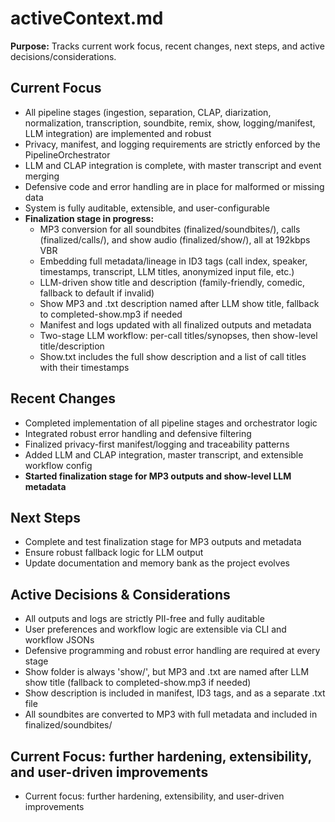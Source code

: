 # activeContext.md

**Purpose:**
Tracks current work focus, recent changes, next steps, and active decisions/considerations.

## Current Focus

- All pipeline stages (ingestion, separation, CLAP, diarization, normalization, transcription, soundbite, remix, show, logging/manifest, LLM integration) are implemented and robust
- Privacy, manifest, and logging requirements are strictly enforced by the PipelineOrchestrator
- LLM and CLAP integration is complete, with master transcript and event merging
- Defensive code and error handling are in place for malformed or missing data
- System is fully auditable, extensible, and user-configurable
- **Finalization stage in progress:**
  - MP3 conversion for all soundbites (finalized/soundbites/), calls (finalized/calls/), and show audio (finalized/show/), all at 192kbps VBR
  - Embedding full metadata/lineage in ID3 tags (call index, speaker, timestamps, transcript, LLM titles, anonymized input file, etc.)
  - LLM-driven show title and description (family-friendly, comedic, fallback to default if invalid)
  - Show MP3 and .txt description named after LLM show title, fallback to completed-show.mp3 if needed
  - Manifest and logs updated with all finalized outputs and metadata
  - Two-stage LLM workflow: per-call titles/synopses, then show-level title/description
  - Show.txt includes the full show description and a list of call titles with their timestamps

## Recent Changes

- Completed implementation of all pipeline stages and orchestrator logic
- Integrated robust error handling and defensive filtering
- Finalized privacy-first manifest/logging and traceability patterns
- Added LLM and CLAP integration, master transcript, and extensible workflow config
- **Started finalization stage for MP3 outputs and show-level LLM metadata**

## Next Steps

- Complete and test finalization stage for MP3 outputs and metadata
- Ensure robust fallback logic for LLM output
- Update documentation and memory bank as the project evolves

## Active Decisions & Considerations

- All outputs and logs are strictly PII-free and fully auditable
- User preferences and workflow logic are extensible via CLI and workflow JSONs
- Defensive programming and robust error handling are required at every stage
- Show folder is always 'show/', but MP3 and .txt are named after LLM show title (fallback to completed-show.mp3 if needed)
- Show description is included in manifest, ID3 tags, and as a separate .txt file
- All soundbites are converted to MP3 with full metadata and included in finalized/soundbites/

## Current Focus: further hardening, extensibility, and user-driven improvements

- Current focus: further hardening, extensibility, and user-driven improvements 
